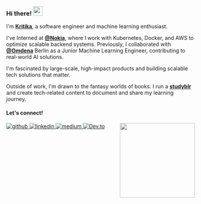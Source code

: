 ### Hi there! <img src="https://emojis.slackmojis.com/emojis/images/1536351075/4594/blob-wave.gif" width="25"/>

I'm [**Kritika**](https://gazijarin.com), a software engineer and machine learning enthusiast.

I've Interned at [**@Nokia**](https://github.com/nokia), where I work with Kubernetes, Docker, and AWS to optimize scalable backend systems. Previously, I collaborated with [**@Omdena**](https://github.com/OmdenaAI) Berlin as a Junior Machine Learning Engineer, contributing to real-world AI solutions.

I'm fascinated by large-scale, high-impact products and building scalable tech solutions that matter. 

Outside of work, I'm drawn to the fantasy worlds of books. I run a [**studyblr**](https://www.tumblr.com/lasttwobrainlesscells?source=share) and create tech-related content to document and share my learning journey.

#### Let's connect!
<a href="https://github.com/kritikataank" target="_blank">
<img src=https://img.shields.io/badge/github-%2324292e.svg?&style=for-the-badge&logo=github&logoColor=white alt=github style="margin-bottom: 5px;" />
</a>
<a href="https://linkedin.com/in/kritika-taank-b35900228" target="_blank">
<img src=https://img.shields.io/badge/linkedin-%231E77B5.svg?&style=for-the-badge&logo=linkedin&logoColor=white alt=linkedin style="margin-bottom: 5px;" />
</a>
<a href="https://medium.com/@taank.kritika" target="_blank">
<img src=https://img.shields.io/badge/medium-%23292929.svg?&style=for-the-badge&logo=medium&logoColor=white alt=medium style="margin-bottom: 5px;" />
</a>  
 <a href="https://dev.to/kritikataank" target="_blank">
<img src="https://img.shields.io/badge/dev.to-0A0A0A?style=for-the-badge&logo=devdotto&logoColor=white" alt="Dev.to" style="margin-bottom: 5px;" />
</a> 
<img align="right" width="200" src="https://avatars.githubusercontent.com/u/583231?v=4">
